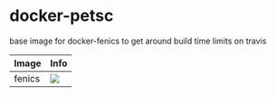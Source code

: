 # docker-petsc
base image for docker-fenics to get around build time limits on travis

| Image  | Info |
| :----- | :--- |
| fenics | [![](https://images.microbadger.com/badges/image/pymor/fenics.svg)](https://microbadger.com/images/pymor/fenics "fenics mixin") |
